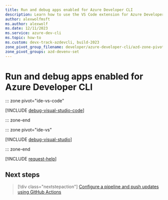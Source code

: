 ```yaml
---
title: Run and debug apps enabled for Azure Developer CLI
description: Learn how to use the VS Code extension for Azure Developer CLI and Visual Studio to run and debug locally.
author: alexwolfmsft
ms.author: alexwolf
ms.date: 12/11/2023
ms.service: azure-dev-cli
ms.topic: how-to
ms.custom: devx-track-azdevcli, build-2023
zone_pivot_group_filename: developer/azure-developer-cli/azd-zone-pivot-groups.json
zone_pivot_groups: azd-devenv-set
---
```


# Run and debug apps enabled for Azure Developer CLI

::: zone pivot="ide-vs-code"

[!INCLUDE [debug-visual-studio-code](includes/debug-visual-studio-code.md)]

::: zone-end

::: zone pivot="ide-vs"

[!INCLUDE [debug-visual-studio](includes/debug-visual-studio.md)]

::: zone-end

[!INCLUDE [request-help](includes/request-help.md)]

## Next steps

> [!div class="nextstepaction"]
> [Configure a pipeline and push updates using GitHub Actions](configure-devops-pipeline.md)
